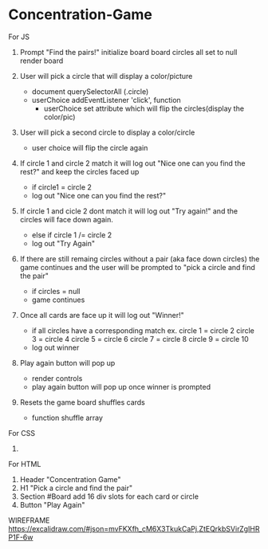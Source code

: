 # Concentration-Game
For JS
1. Prompt "Find the pairs!"
    initialize board
        board circles all set to null
        render board
2. User will pick a circle that will display a color/picture
    - document querySelectorAll (.circle)
   - userChoice addEventListener 'click', function
        - userChoice set attribute which will flip the circles(display the color/pic)

3. User will pick a second circle to display a color/circle
    - user choice will flip the circle again
4. If circle 1 and circle 2 match it will log out "Nice one can you find the rest?" and keep the circles faced up
    - if circle1 = circle 2 
    - log out "Nice one can you find the rest?"
5. If circle 1 and cicle 2 dont match it will log out "Try again!" and the circles will face down again.
    - else if circle 1 /= circle 2 
    - log out "Try Again"
6. If there are still remaing circles without a pair (aka face down circles) the game continues and the user will be prompted to "pick a circle and find the pair"
    - if circles = null
    - game continues
7. Once all cards are face up it will log out "Winner!"
    - if all circles have a corresponding match
    ex. circle 1 = circle 2
        circle 3 = circle 4
        circle 5 = circle 6
        circle 7 = circle 8
        circle 9 = circle 10
    - log out winner 
8. Play again button will pop up
    - render controls
    - play again button will pop up once winner is prompted
9. Resets the game board shuffles cards
    - function shuffle array

For CSS

1. 

For HTML
1. Header "Concentration Game"
2. H1 "Pick a circle and find the pair"
3. Section #Board 
    add 16 div slots for each card or circle
4. Button "Play Again"


 WIREFRAME
 https://excalidraw.com/#json=mvFKXfh_cM6X3TkukCaPj,ZtEQrkbSVirZgIHRP1F-6w
